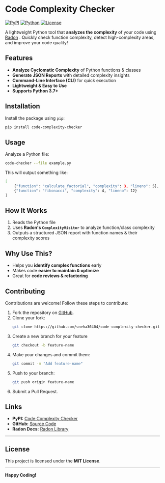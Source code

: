 # Code Complexity Checker

[![PyPI](https://img.shields.io/pypi/v/code-complexity-checker.svg)](https://pypi.org/project/code-complexity-checker/)
[![Python](https://img.shields.io/badge/python-3.7%2B-blue)](https://www.python.org/)
[![License](https://img.shields.io/badge/license-MIT-green)](LICENSE)

A lightweight Python tool that **analyzes the complexity** of your code using [Radon](https://radon.readthedocs.io/) . Quickly check function complexity, detect high-complexity areas, and improve your code quality! 

## Features
- **Analyze Cyclomatic Complexity** of Python functions & classes  
- **Generate JSON Reports** with detailed complexity insights  
- **Command-Line Interface (CLI)** for quick execution  
- **Lightweight & Easy to Use**  
- **Supports Python 3.7+**

## Installation
Install the package using `pip`:
```bash
pip install code-complexity-checker
```

## Usage
Analyze a Python file:
```bash
code-checker --file example.py
```
This will output something like:
```bash
[
    {"function": "calculate_factorial", "complexity": 3, "lineno": 5},
    {"function": "fibonacci", "complexity": 4, "lineno": 12}
]
```

## How It Works

1. Reads the Python file
2. Uses **Radon's `ComplexityVisitor`** to analyze function/class complexity
3. Outputs a structured JSON report with function names & their complexity scores


## Why Use This?

- Helps you **identify complex functions** early  
- Makes code **easier to maintain & optimize**  
- Great for **code reviews & refactoring** 

## Contributing
Contributions are welcome! Follow these steps to contribute:

1. Fork the repository on [GitHub](https://github.com/sneha30404/code-complexity-checker).
2. Clone your fork:
   ```bash
   git clone https://github.com/sneha30404/code-complexity-checker.git
    ```
3. Create a new branch for your feature
    ```bash
    git checkout -b feature-name
    ```
4. Make your changes and commit them:
    ```bash
    git commit -m "Add feature-name"
    ```
5. Push to your branch:
    ```bash
    git push origin feature-name
    ```
6. Submit a Pull Request.


## Links

- **PyPI:** [Code Complexity Checker](https://pypi.org/project/code-complexity-checker/)  
- **GitHub:** [Source Code](https://github.com/sneha30404/code-complexity-checker/)  
- **Radon Docs:** [Radon Library](https://radon.readthedocs.io/)  

---

## License

This project is licensed under the **MIT License**.

---

**Happy Coding!** 